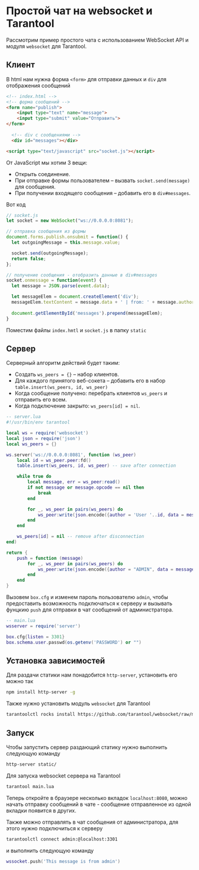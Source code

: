 # Простой чат на websocket и Tarantool

Рассмотрим пример простого чата с использованием WebSocket API и модуля `websocket` для Tarantool.

## Клиент

В html нам нужна форма `<form>` для отправки данных и `div` для отображения сообщений

```html
<!-- index.html -->
<!-- форма сообщений -->
<form name="publish">
    <input type="text" name="message">
    <input type="submit" value="Отправить">
</form>
  
  <!-- div с сообщениями -->
  <div id="messages"></div>

<script type="text/javascript" src="socket.js"></script>
```

От JavaScript мы хотим 3 вещи:

* Открыть соединение.
* При отправке формы пользователем – вызвать `socket.send(message)` для сообщения.
* При получении входящего сообщения – добавить его в `div#messages`.

Вот код

```js
// socket.js
let socket = new WebSocket("ws://0.0.0.0:8081");

// отправка сообщения из формы
document.forms.publish.onsubmit = function() {
  let outgoingMessage = this.message.value;

  socket.send(outgoingMessage);
  return false;
};

// получение сообщения - отобразить данные в div#messages
socket.onmessage = function(event) {
  let message = JSON.parse(event.data);

  let messageElem = document.createElement('div');
  messageElem.textContent = message.data + ' | from: ' + message.author;
  
  document.getElementById('messages').prepend(messageElem);
}
```

Поместим файлы `index.hmtl` и `socket.js` в папку `static`

## Сервер

Серверный алгоритм действий будет таким:

* Создать `ws_peers = {}` – набор клиентов.
* Для каждого принятого веб-сокета – добавить его в набор `table.insert(ws_peers, id, ws_peer)`
* Когда сообщение получено: перебрать клиентов `ws_peers` и отправить его всем.
* Когда подключение закрыто: `ws_peers[id] = nil`.

```lua
-- server.lua
#!/usr/bin/env tarantool

local ws = require('websocket')
local json = require('json')
local ws_peers = {}

ws.server('ws://0.0.0.0:8081', function (ws_peer)
    local id = ws_peer.peer:fd()
    table.insert(ws_peers, id, ws_peer) -- save after connection

    while true do
        local message, err = ws_peer:read()
        if not message or message.opcode == nil then
            break
        end

        for _, ws_peer in pairs(ws_peers) do
            ws_peer:write(json.encode({author = 'User '..id, data = message.data})) --send message to all subscribers
        end
    end

    ws_peers[id] = nil -- remove after disconnection
end)

return {
    push = function (message)
        for _, ws_peer in pairs(ws_peers) do
            ws_peer:write(json.encode({author = "ADMIN", data = message})) -- send message to all subscribers
        end
    end
}
```

Вызовем `box.cfg` и изменем пароль пользователю `admin`, чтобы предоставить возможность подключаться к серверу и вызывать фунцкию `push` для отправки в чат сообщений от администратора.

```lua
-- main.lua
wsserver = require('server')

box.cfg{listen = 3301}
box.schema.user.passwd(os.getenv('PASSWORD') or "")
```

## Установка зависимостей

Для раздачи статики нам понадобится `http-server`, установить его можно так

```bash
npm install http-server -g
```

Также нужно установить модуль `websocket` для Tarantool
```bash
tarantoolctl rocks install https://github.com/tarantool/websocket/raw/master/websocket-scm-1.rockspec
```

## Запуск

Чтобы запустить сервер раздающий статику нужно выполнить следующую команду

```bash
http-server static/
```

Для запуска websocket сервера на Tarantool

```bash
tarantool main.lua
```

Теперь откройте в браузере несколько вкладок `localhost:8080`, можно начать отправку сообщений в чате - сообщение отправленное из одной вкладки появится в других.

Также можно отправлять в чат сообщения от администратора, для этого нужно подключиться к серверу

```bash
tarantoolctl connect admin:@localhost:3301
```

и выполнить следующую команду
```lua
wssocket.push('This message is from admin')
```